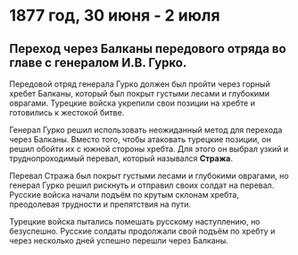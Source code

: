 # 1877 год, 30 июня - 2 июля
## Переход через Балканы передового отряда во главе с генералом И.В. Гурко.
Передовой отряд генерала Гурко должен был пройти через горный хребет Балканы, который был покрыт густыми лесами и глубокими оврагами. Турецкие войска укрепили свои позиции на хребте и готовились к жестокой битве.

Генерал Гурко решил использовать неожиданный метод для перехода через Балканы. Вместо того, чтобы атаковать турецкие позиции, он решил обойти их с южной стороны хребта. Для этого он выбрал узкий и труднопроходимый перевал, который назывался **Стража**.

Перевал Стража был покрыт густыми лесами и глубокими оврагами, но генерал Гурко решил рискнуть и отправил своих солдат на перевал. Русские войска начали подъём по крутым склонам хребта, преодолевая трудности и препятствия на пути.

Турецкие войска пытались помешать русскому наступлению, но безуспешно. Русские солдаты продолжали свой подъём по хребту и через несколько дней успешно перешли через Балканы.